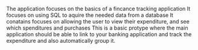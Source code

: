 The application focuses on the basics of a fincance tracking application 
It focuses on using SQL to aquire the needed data from a database
It conatains focuses on allowing the user to view their expenditure, and see which spenditures and purchases
This is a basic protype where the main application should be able to link to your banking application and track the expenditure and also automatically group it. 
